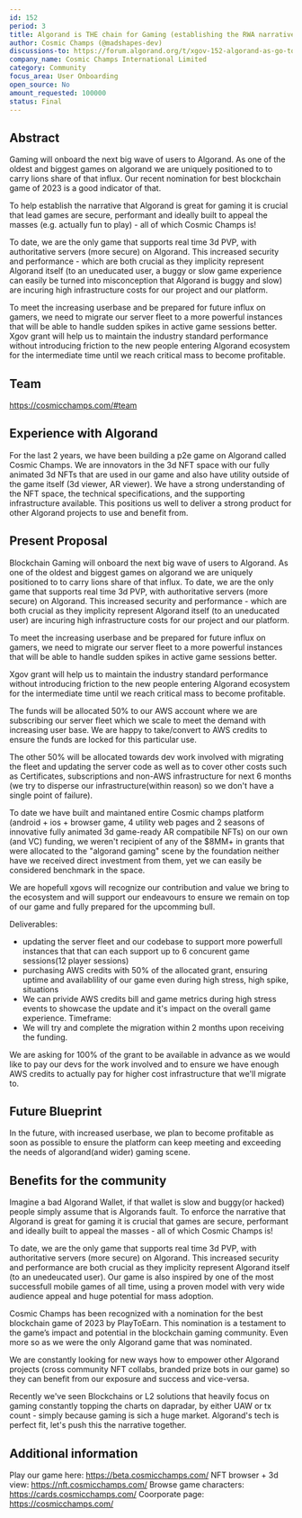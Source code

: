 ```yaml
---
id: 152
period: 3
title: Algorand is THE chain for Gaming (establishing the RWA narrative)
author: Cosmic Champs (@madshapes-dev)
discussions-to: https://forum.algorand.org/t/xgov-152-algorand-as-go-to-chain-for-gaming-establishing-the-rwa-narrative/11105/
company_name: Cosmic Champs International Limited
category: Community
focus_area: User Onboarding
open_source: No
amount_requested: 100000
status: Final
---
```


## Abstract
Gaming will onboard the next big wave of users to Algorand. As one of the oldest and biggest games on algorand we are uniquely positioned to to carry lions share of that influx. Our recent nomination for best blockchain game of 2023 is a good indicator of that. 

To help establish the narrative that Algorand is great for gaming it is crucial that lead games are secure, performant and ideally built to appeal the masses (e.g. actually fun to play) - all of which Cosmic Champs is!

To date, we are the only game that supports real time 3d PVP, with authoritative servers (more secure) on Algorand. This increased security and performance - which are both crucial as they implicity represent Algorand itself (to an uneducated user, a buggy or slow game experience can easily be turned into misconception that Algorand is buggy and slow) are incuring high infrastructure costs for our project and our platform. 

To meet the increasing userbase and be prepared for future influx on gamers, we need to migrate our server fleet to a more powerful instances that will be able to handle sudden spikes in active game sessions better. Xgov grant will help us to maintain the industry standard performance without introducing friction to the new people entering Algorand ecosystem for the intermediate time until we reach critical mass to become profitable.

## Team
<a href="https://cosmicchamps.com/#team" target="_blank">https://cosmicchamps.com/#team</a>

## Experience with Algorand
For the last 2 years, we have been building a p2e game on Algorand called Cosmic Champs. We are innovators in the 3d NFT space with our fully animated 3d NFTs that are used in our game and also have utility outside of the game itself (3d viewer, AR viewer).
We have a strong understanding of the NFT space, the technical specifications, and the supporting infrastructure available. This positions us well to deliver a strong product for other Algorand projects to use and benefit from.

## Present Proposal
Blockchain Gaming will onboard the next big wave of users to Algorand. As one of the oldest and biggest games on algorand we are uniquely positioned to to carry lions share of that influx. To date, we are the only game that supports real time 3d PVP, with authoritative servers (more secure) on Algorand. This increased security and performance - which are both crucial as they implicity represent Algorand itself (to an uneducated user) are incuring high infrastructure costs for our project and our platform. 

To meet the increasing userbase and be prepared for future influx on gamers, we need to migrate our server fleet to a more powerful instances that will be able to handle sudden spikes in active game sessions better.

Xgov grant will help us to maintain the industry standard performance without introducing friction to the new people entering Algorand ecosystem for the intermediate time until we reach critical mass to become profitable.

The funds will be allocated 50% to our AWS account where we are subscribing our server fleet which we scale to meet the demand with increasing user base. We are happy to take/convert to AWS credits to ensure the funds are locked for this particular use.

The other 50% will be allocated towards dev work involved with migrating the fleet and updating the server code as well as to cover other costs such as Certificates, subscriptions and non-AWS infrastructure for next 6 months (we try to disperse our infrastructure(within reason) so we don't have a single point of failure).

To date we have built and maintaned entire Cosmic champs platform (android + ios + browser game, 4 utility web pages and 2 seasons of innovative fully animated 3d game-ready AR compatibile NFTs) on our own (and VC) funding, we weren't recipient of any of the $8MM+ in grants that were allocated to the "algorand gaming" scene by the foundation neither have we received direct investment from them, yet we can easily be considered benchmark in the space.

We are hopefull xgovs will recognize our contribution and value we bring to the ecosystem and will support our endeavours to ensure we remain on top of our game and fully prepared for the upcomming bull.

Deliverables:
- updating the server fleet and our codebase to support more powerfull instances that that can each support up to 6 concurent game sessions(12 player sessions)
- purchasing AWS credits with 50% of the allocated grant, ensuring uptime and availablility of our game even during high stress, high spike, situations
- We can privide AWS credits bill and game metrics during high stress events to showcase the update and it's impact on the overall game experience.
Timeframe:
- We will try and complete the migration within 2 months upon receiving the funding.

We are asking for 100% of the grant to be available in advance as we would like to pay our devs for the work involved and to ensure we have enough AWS credits to actually pay for higher cost infrastructure that we'll migrate to.

## Future Blueprint
In the future, with increased userbase, we plan to become profitable as soon as possible to ensure the platform can keep meeting and exceeding the needs of algorand(and wider) gaming scene.

## Benefits for the community
Imagine a bad Algorand Wallet, if that wallet is slow and buggy(or hacked) people simply assume that is Algorands fault. To enforce the narrative that Algorand is great for gaming it is crucial that games are secure, performant and ideally built to appeal the masses - all of which Cosmic Champs is!

To date, we are the only game that supports real time 3d PVP, with authoritative servers (more secure) on Algorand. This increased security and performance are both crucial as they implicity represent Algorand itself (to an unedeucated user). Our game is also inspired by one of the most successfull mobile games of all time, using a proven model with very wide audience appeal and huge potential for mass adoption.

Cosmic Champs has been recognized with a nomination for the best blockchain game of 2023 by PlayToEarn. This nomination is a testament to the game’s impact and potential in the blockchain gaming community. Even more so as we were the only Algorand game that was nominated. 

We are constantly looking for new ways how to empower other Algorand projects (cross community NFT collabs, branded prize bots in our game) so they can benefit from our exposure and success and vice-versa.

Recently we've seen Blockchains or L2 solutions that heavily focus on gaming constantly topping the charts on dapradar, by either UAW or tx count - simply because gaming is sich a huge market. Algorand's tech is perfect fit, let's push this the narrative together.

## Additional information
Play our game here: <a href="https://beta.cosmicchamps.com/" target="_blank">https://beta.cosmicchamps.com/</a>
NFT browser + 3d view: <a href="https://nft.cosmicchamps.com/" target="_blank">https://nft.cosmicchamps.com/</a>
Browse game characters: <a href="https://cards.cosmicchamps.com/" target="_blank">https://cards.cosmicchamps.com/</a>
Coorporate page: <a href="https://cosmicchamps.com/" target="_blank">https://cosmicchamps.com/</a>
